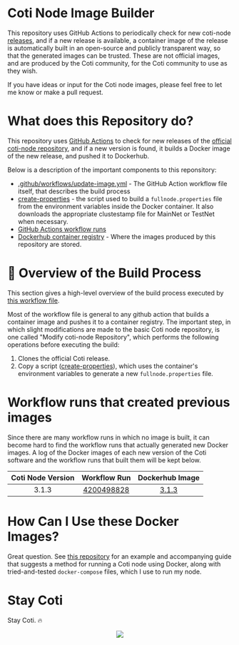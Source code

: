 # Coti Node Image Builder

This repository uses GitHub Actions to periodically check for new coti-node <a href="https://github.com/coti-io/coti-node/releases" target="_blank">releases</a>, and if a new release is available, a container image of the release is automatically built in an open-source and publicly transparent way, so that the generated images can be trusted. These are not official images, and are produced by the Coti community, for the Coti community to use as they wish.

If you have ideas or input for the Coti node images, please feel free to let me know or make a pull request.

# What does this Repository do?

This repository uses <a href="https://docs.github.com/en/actions">GitHub Actions</a> to check for new releases of the <a href="https://github.com/coti-io/coti-node">official coti-node repository</a>, and if a new version is found, it builds a Docker image of the new release, and pushed it to Dockerhub.

Below is a description of the important components to this reponsitory:

- <a href="https://github.com/tj-wells/coti-node-images/blob/master/.github/workflows/update-image.yml"  target="_blank">.github/workflows/update-image.yml</a> - The GitHub Action workflow file itself, that describes the build process
- <a href="https://github.com/tj-wells/coti-node-images/blob/master/create-properties" target="_blank">create-properties</a> - the script used to build a `fullnode.properties` file from the environment variables inside the Docker container. It also downloads the appropriate clustestamp file for MainNet or TestNet when necessary.
- <a href="https://github.com/tj-wells/coti-node-images/actions"  target="_blank">GitHub Actions workflow runs</a>
- <a href="https://hub.docker.com/r/atomnode/coti-node"  target="_blank">Dockerhub container registry</a> - Where the images produced by this repository are stored.


# 🐳 Overview of the Build Process

This section gives a high-level overview of the build process executed by <a href="https://github.com/tj-wells/coti-node-images/blob/master/.github/workflows/update-image.yml" target="_blank">this workflow file</a>.

Most of the workflow file is general to any github action that builds a container image and pushes it to a container registry. The important step, in which slight modifications are made to the basic Coti node repository, is one called "Modify coti-node Repository", which performs the following operations before executing the build:

1. Clones the official Coti release.
2. Copy a script ([create-properties](https://github.com/tj-wells/coti-node-images/blob/master/create-properties)), which uses the container's environment variables to generate a new `fullnode.properties` file.

# Workflow runs that created previous images

Since there are many workflow runs in which no image is built, it can become hard to find the workflow runs that actually generated new Docker images. A log of the Docker images of each new version of the Coti software and the workflow runs that built them will be kept below.

| Coti Node Version |                                          Workflow Run                                          |                                                                            Dockerhub Image                                                                             |
| :---------------: | :--------------------------------------------------------------------------------------------: | :--------------------------------------------------------------------------------------------------------------------------------------------------------------------: |
|       3.1.3       | [4200498828](https://github.com/tomjwells/coti-node-images/actions/runs/4200498828) | [3.1.3](https://hub.docker.com/layers/atomnode/coti-node/3.1.3/images/sha256-0bef7395d3de26da3af5a04d37301f7d5e5d13a6f4e43d68a0c5a5ead727bb20?context=repo) |

# How Can I Use these Docker Images?

Great question. See [this repository](https://github.com/tomjwells/coti-node) for an example and accompanying guide that suggests a method for running a Coti node using Docker, along with tried-and-tested `docker-compose` files, which I use to run my node.

# Stay Coti

Stay Coti. ️‍🔥

<p align="center"><a href="https://atomnode.tomoswells.com" target="_blank"><img src="https://cdn.discordapp.com/avatars/343604221331111946/65130831872c9daabdb0d803ce27e594.webp?size=240"></a></p>
